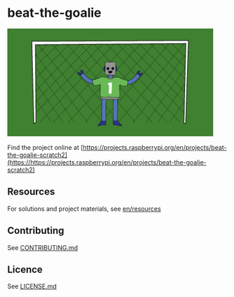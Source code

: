 # beat-the-goalie

![beat-the-goalie](/en/images/banner.png)

Find the project online at [https://projects.raspberrypi.org/en/projects/beat-the-goalie-scratch2](https://https://projects.raspberrypi.org/en/projects/beat-the-goalie-scratch2)

## Resources
For solutions and project materials, see [en/resources](https://github.com/raspberrypilearning/beat-the-goalie-scratch2/tree/master/en/resources)

## Contributing
See [CONTRIBUTING.md](CONTRIBUTING.md)

## Licence
 See [LICENSE.md](LICENSE.md)